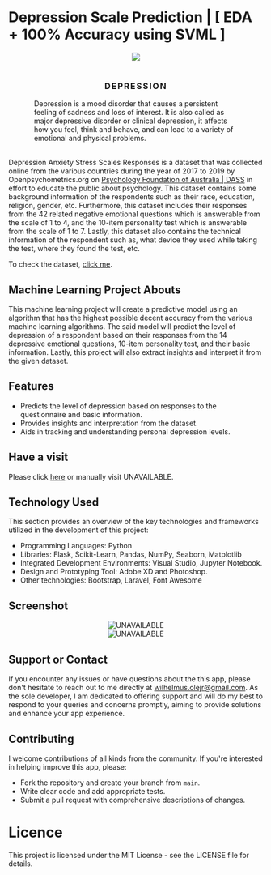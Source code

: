 # Depression Scale Prediction | [ EDA + 100% Accuracy using SVML ]

<div align="center">
  <img src="image.jpg">
</div>

<br>

<h3 style="text-align: center; letter-spacing: 2px; text-transform: uppercase">Depression</h3>

<p style="width: 80%; margin: 0 auto">Depression is a mood disorder that causes a persistent feeling of sadness and loss of interest. It is also called as major depressive disorder or clinical depression, it affects how you feel, think and behave, and can lead to a variety of emotional and physical problems.</p>

<br>

<p>Depression Anxiety Stress Scales Responses is a dataset that was collected online from the various countries during the year of 2017 to 2019 by Openpsychometrics.org on <a target="_blank" href="https://www.psy.unsw.edu.au/dass">Psychology Foundation of Australia | DASS</a> in effort to educate the public about psychology. This dataset contains some background information of the respondents such as their race, education, religion, gender, etc. Furthermore, this dataset includes their responses from the 42 related negative emotional questions which is answerable from the scale of 1 to 4, and the 10-item personality test which is answerable from the scale of 1 to 7. Lastly, this dataset also contains the technical information of the respondent such as, what device they used while taking the test, where they found the test, etc.</p>

<p>To check the dataset, <a href="https://www.kaggle.com/datasets/lucasgreenwell/depression-anxiety-stress-scales-responses">click me</a>.</p>

## Machine Learning Project Abouts

<p>This machine learning project will create a predictive model using an algorithm that has the highest possible decent accuracy from the various machine learning algorithms. The said model will predict the level of depression of a respondent based on their responses from the 14 depressive emotional questions, 10-item personality test, and their basic information. Lastly, this project will also extract insights and interpret it from the given dataset.</p>


## Features
* Predicts the level of depression based on responses to the questionnaire and basic information.
* Provides insights and interpretation from the dataset.
* Aids in tracking and understanding personal depression levels.

## Have a visit
<p>Please click <a target="blank" href="#">here</a> or manually visit UNAVAILABLE.</p>

## Technology Used
This section provides an overview of the key technologies and frameworks utilized in the development of this project:

* Programming Languages: Python
* Libraries: Flask, Scikit-Learn, Pandas, NumPy, Seaborn, Matplotlib 
* Integrated Development Environments: Visual Studio, Jupyter Notebook.
* Design and Prototyping Tool: Adobe XD and Photoshop.
* Other technologies: Bootstrap, Laravel, Font Awesome

## Screenshot
<div align="center">
  <img src="public/images/screenshot1.png" alt="UNAVAILABLE">
</div>
<div align="center">
  <img src="public/images/screenshot2.png" alt="UNAVAILABLE">
</div>

## Support or Contact
If you encounter any issues or have questions about the this app, please don't hesitate to reach out to me directly at wilhelmus.olejr@gmail.com. As the sole developer, I am dedicated to offering support and will do my best to respond to your queries and concerns promptly, aiming to provide solutions and enhance your app experience.

## Contributing
I welcome contributions of all kinds from the community. If you're interested in helping improve this app, please:
* Fork the repository and create your branch from `main`.
* Write clear code and add appropriate tests.
* Submit a pull request with comprehensive descriptions of changes.

# Licence
<p>This project is licensed under the MIT License - see the LICENSE file for details.</p>